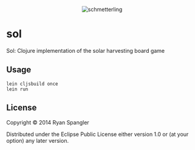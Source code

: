 <p align="center">
  <img alt="schmetterling" src="https://raw.github.com/prismofeverything/sol/master/resources/public/img/sol-logo.png" />
</p>

# sol

Sol: Clojure implementation of the solar harvesting board game

## Usage

    lein cljsbuild once
    lein run

## License

Copyright © 2014 Ryan Spangler

Distributed under the Eclipse Public License either version 1.0 or (at
your option) any later version.

